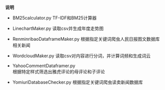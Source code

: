 <b>说明</b>
* BM25calculator.py 
TF-IDF和BM25计算器

* LinechartMaker.py 
读取csv并生成年度走势图

* RenminribaoDataframeMaker.py 
根据指定关键词爬虫人民日报图文数据库相关新闻

* WordcloudMaker.py 
读取csv对内容进行分词，并计算词频和生成词云

* YahooCommentDataframer.py	 
根据特定样式筛选出雅虎评论的母评论和子评论

* YomiuriDatabaseChecker.py
根据指定关键词爬虫读卖新闻数据库
